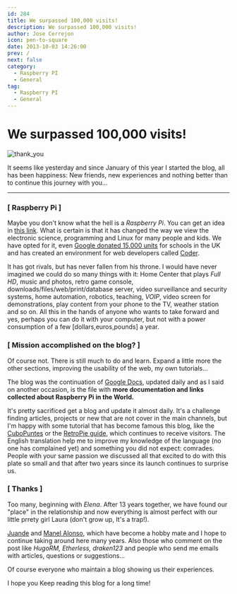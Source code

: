 ```yaml
---
id: 284
title: We surpassed 100,000 visits!
description: We surpassed 100,000 visits!
author: Jose Cerrejon
icon: pen-to-square
date: 2013-10-03 14:26:00
prev: /
next: false
category:
  - Raspberry PI
  - General
tag:
  - Raspberry PI
  - General
---
```


# We surpassed 100,000 visits!

![thank_you](/images/2013/10/ThankYou.jpg)

It seems like yesterday and since January of this year I started the blog, all has been happiness: New friends, new experiences and nothing better than to continue this journey with you...

- - -
###  [ Raspberry Pi ]

Maybe you don't know what the hell is a *Raspberry Pi*. You can get an idea in [this link](http://mac.tutsplus.com/tutorials/electronics/your-first-raspberry-pi-a-buyers-guide/). What is certain is that it has changed the way we view the electronic science, programming and Linux for many people and kids. We have opted for it, even [Google donated 15,000 units](http://www.treehugger.com/clean-technology/google-gives-15000-raspberry-pi-microcomputers-uk-schools.html) for schools in the UK and has created an environment for web developers called [Coder](http://googlecreativelab.github.io/coder/).

It has got rivals, but has never fallen from his throne. I would have never imagined we could do so many things with it: Home Center that plays *Full HD*, music and photos, retro game console, downloads/files/web/print/database server, video surveillance and security systems, home automation, robotics, teaching, *VOIP*, video screen for demonstrations, play content from your phone to the TV, weather station and so on. All this in the hands of anyone who wants to take forward and yes, perhaps you can do it with your computer, but not with a power consumption of a few [dollars,euros,pounds] a year.

###  [ Mission accomplished on the blog? ]

Of course not. There is still much to do and learn. Expand a little more the other sections, improving the usability of the web, my own tutorials...

The blog was the continuation of [Google Docs](http://goo.gl/Iwhbq), updated daily and as I said on another occasion, is the file with **more documentation and links collected about Raspberry Pi in the World.**

It's pretty sacrificed get a blog and update it almost daily.
It's a challenge finding articles, projects or new that are not cover in the main channels, but I'm happy with some tutorial that has become famous this blog, like the [CuboPuntes](/post.php?id=125) or the [RetroPie guide](/post.php?id=109), which continues to receive visitors. The English translation help me to improve my knowledge of the language (no one has complained yet) and something you did not expect: comrades. People with your same passion we discussed all that excited to do with this plate so small and that after two years since its launch continues to surprise us.

###  [ Thanks ]

Too many, beginning with *Elena*. After 13 years together, we have found our "place" in the relationship and now everything is almost perfect with our little prrety girl Laura (don't grow up, It's a trap!).

[Juande](http://twitter.com/raspipc) and [Manel Alonso](http://twitter.com/drkbcn), which have become a hobby mate and I hope to continue taking around here many years. Also those who comment on the post like *HugoRM, Etherless, draken123* and people who send me emails with articles, questions or suggestions...

Of course everyone who maintain a blog showing us their experiences.

I hope you Keep reading this blog for a long time!